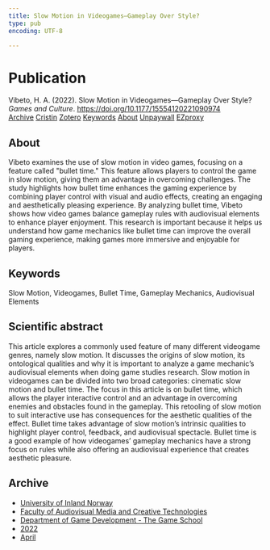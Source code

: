 ```yaml
---
title: Slow Motion in Videogames—Gameplay Over Style?
type: pub
encoding: UTF-8

---
```

<h1>Publication</h1>
<article id="csl-bib-container-HHAS4TXV" class="csl-bib-container">
  <div class="csl-bib-body"> <div class="csl-entry">Vibeto, H. A. (2022). Slow Motion in Videogames—Gameplay Over Style? <i>Games and Culture</i>. <a href="https://doi.org/10.1177/15554120221090974">https://doi.org/10.1177/15554120221090974</a></div> </div>
  <div class="csl-bib-buttons">
    <a href="#taxonomy-article-HHAS4TXV" alt="archive" class="csl-bib-button">Archive</a>
    <a href="https://app.cristin.no/results/show.jsf?id=2019115" alt="Cristin" class="csl-bib-button">Cristin</a>
    <a href="http://zotero.org/groups/5881554/items/HHAS4TXV" alt="Zotero" class="csl-bib-button">Zotero</a>
    <a href="#keywords-article-HHAS4TXV" alt="keywords" class="csl-bib-button">Keywords</a>
    <a href="#about-article-HHAS4TXV" alt="about_pub" class="csl-bib-button">About</a>
    <a href="https://journals.sagepub.com/doi/pdf/10.1177/15554120221090974" alt="Unpaywall" class="csl-bib-button">Unpaywall</a>
    <a href="https://journals.sagepub.com/doi/pdf/10.1177/15554120221090974" alt="EZproxy" class="csl-bib-button">EZproxy</a>
  </div>
  <div id="csl-bib-meta-container-HHAS4TXV"></div>
</article>
<div id="csl-bib-meta-HHAS4TXV" class="csl-bib-meta">
  <article id="about-article-HHAS4TXV" class="about_pub-article">
    <h1>About</h1>
    Vibeto examines the use of slow motion in video games, focusing on a feature called "bullet time." This feature allows players to control the game in slow motion, giving them an advantage in overcoming challenges. The study highlights how bullet time enhances the gaming experience by combining player control with visual and audio effects, creating an engaging and aesthetically pleasing experience. By analyzing bullet time, Vibeto shows how video games balance gameplay rules with audiovisual elements to enhance player enjoyment. This research is important because it helps us understand how game mechanics like bullet time can improve the overall gaming experience, making games more immersive and enjoyable for players.
  </article>
  <article id="keywords-article-HHAS4TXV" class="keywords-article">
    <h1>Keywords</h1>
    Slow Motion, Videogames, Bullet Time, Gameplay Mechanics, Audiovisual Elements
  </article>
  <article id="abstract-article-HHAS4TXV" class="abstract-article">
    <h1>Scientific abstract</h1>
    This article explores a commonly used feature of many different videogame genres, namely slow motion. It discusses the origins of slow motion, its ontological qualities and why it is important to analyze a game mechanic’s audiovisual elements when doing game studies research. Slow motion in videogames can be divided into two broad categories: cinematic slow motion and bullet time. The focus in this article is on bullet time, which allows the player interactive control and an advantage in overcoming enemies and obstacles found in the gameplay. This retooling of slow motion to suit interactive use has consequences for the aesthetic qualities of the effect. Bullet time takes advantage of slow motion’s intrinsic qualities to highlight player control, feedback, and audiovisual spectacle. Bullet time is a good example of how videogames’ gameplay mechanics have a strong focus on rules while also offering an audiovisual experience that creates aesthetic pleasure.
  </article>
  <article id="taxonomy-article-HHAS4TXV" class="taxonomy-article">
    <h1>Archive</h1>
    <ul>
      <li>
        <a href="/en/archive/?key=3DCRN523">University of Inland Norway</a>
      </li>
      <li>
        <a href="/en/archive/?key=8XUDF4FD">Faculty of Audiovisual Media and Creative Technologies</a>
      </li>
      <li>
        <a href="/en/archive/?key=BG42VG37">Department of Game Development - The Game School</a>
      </li>
      <li>
        <a href="/en/archive/?key=LLI7ED9F">2022</a>
      </li>
      <li>
        <a href="/en/archive/?key=YVNSQZE5">April</a>
      </li>
    </ul>
  </article>
</div>
